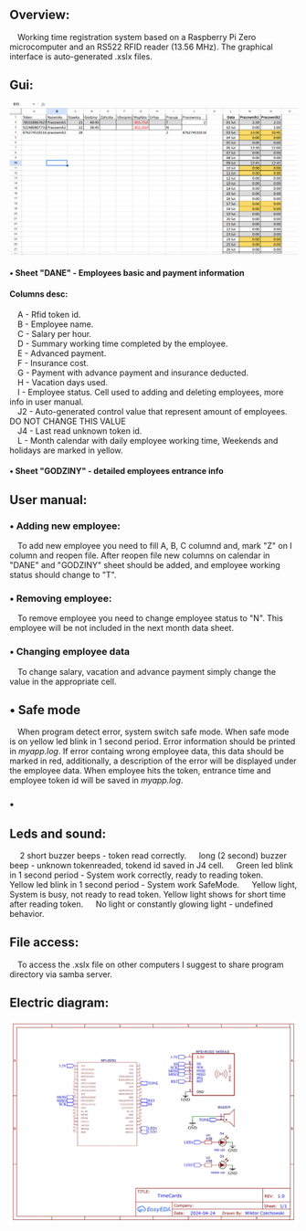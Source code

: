 <h2>Overview: <br /></h2>
&emsp;Working time registration system based on a Raspberry Pi Zero microcomputer and an RS522 RFID reader (13.56 MHz). The graphical interface is auto-generated .xslx files.

<h2>Gui:</h2>

![](img/GraphicInterface.png)

<h4> • Sheet "DANE" - Employees basic and payment information <br /></h4>
    <h4>Columns desc: </h4>
    &emsp;A - Rfid token id. <br />
    &emsp;B - Employee name. <br />
    &emsp;C - Salary per hour. <br />
    &emsp;D - Summary working time completed by the employee. <br />
    &emsp;E - Advanced payment. <br />
    &emsp;F - Insurance cost. <br />
    &emsp;G - Payment with advance payment and insurance deducted. <br />
    &emsp;H - Vacation days used. <br />
    &emsp;I - Employee status. Cell used to adding and deleting employees, more info in user manual. <br />
    &emsp;J2 - Auto-generated control value that represent amount of employees. DO NOT CHANGE THIS VALUE <br />
    &emsp;J4 - Last read unknown token id. <br />
    &emsp;L - Month calendar with daily employee working time, Weekends and holidays are marked in yellow. <br />
    
<h4> • Sheet "GODZINY" - detailed employees entrance info</h4>
  
<h2>User manual:</h2>

<h3> • Adding new employee:<br /></h3>
&emsp;To add new employee you need to fill A, B, C columnd and, mark "Z" on I column and reopen file. After reopen file new columns on calendar in "DANE" and "GODZINY" sheet should be added, and employee working status should change to "T".

<h3> • Removing employee:<br /></h3>
&emsp;To remove employee you need to change employee status to "N". This employee will be not included in the next month data sheet.

<h3> • Changing employee data<br /></h3>
&emsp;To change salary, vacation and advance payment simply change the value in the appropriate cell.

<h2> • Safe mode<br /></h2>
&emsp;When program detect error, system switch safe mode. When safe mode is on yellow led blink in 1 second period. Error information should be printed in <i>myapp.log</i>. If error containg wrong employee data, this data should be marked in red, additionally, a description of the error will be displayed under the employee data.
When employee hits the token, entrance time and employee token id will be saved in <i>myapp.log</i>.

<h3> • <br /></h3>

<h2>Leds and sound:</h2>
&emsp; 2 short buzzer beeps - token read correctly.
&emsp; long (2 second) buzzer beep - unknown tokenreaded, tokend id saved in J4 cell.
&emsp; Green led blink in 1 second period - System work correctly, ready to reading token.
&emsp; Yellow led blink in 1 second period - System work SafeMode.
&emsp; Yellow light, System is busy, not ready to read token. Yellow light shows for short time after reading token.
&emsp; No light or constantly glowing light - undefined behavior.

<h2>File access:</h2>
&emsp;To access the .xslx file on other computers I suggest to share program directory via samba server.

<h2>Electric diagram:</h2>

![](img/TimeCardsDiagram.jpg)
